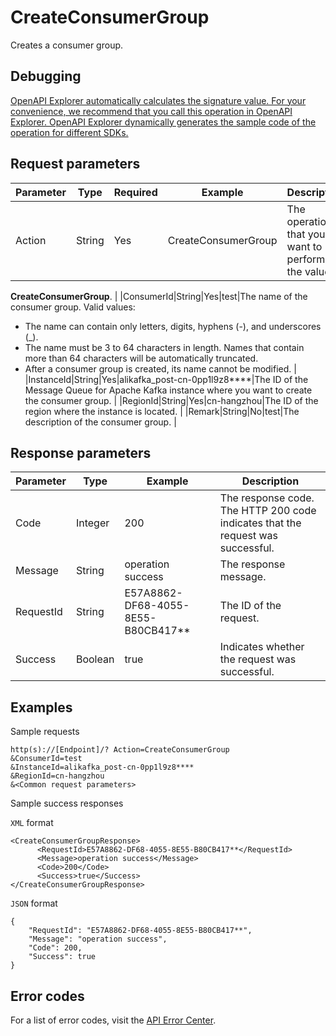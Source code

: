 # CreateConsumerGroup

Creates a consumer group.

## Debugging

[OpenAPI Explorer automatically calculates the signature value. For your convenience, we recommend that you call this operation in OpenAPI Explorer. OpenAPI Explorer dynamically generates the sample code of the operation for different SDKs.](https://api.aliyun.com/#product=alikafka&api=CreateConsumerGroup&type=RPC&version=2019-09-16)

## Request parameters

|Parameter|Type|Required|Example|Description |
|---------|----|--------|-------|------------|
|Action|String|Yes|CreateConsumerGroup|The operation that you want to perform. Set the value to

 **CreateConsumerGroup**. |
|ConsumerId|String|Yes|test|The name of the consumer group. Valid values:

 -   The name can contain only letters, digits, hyphens \(-\), and underscores \(\_\).
-   The name must be 3 to 64 characters in length. Names that contain more than 64 characters will be automatically truncated.
-   After a consumer group is created, its name cannot be modified. |
|InstanceId|String|Yes|alikafka\_post-cn-0pp1l9z8\*\*\*\*|The ID of the Message Queue for Apache Kafka instance where you want to create the consumer group. |
|RegionId|String|Yes|cn-hangzhou|The ID of the region where the instance is located. |
|Remark|String|No|test|The description of the consumer group. |

## Response parameters

|Parameter|Type|Example|Description|
|---------|----|-------|-----------|
|Code|Integer|200|The response code. The HTTP 200 code indicates that the request was successful. |
|Message|String|operation success|The response message. |
|RequestId|String|E57A8862-DF68-4055-8E55-B80CB417\*\*|The ID of the request. |
|Success|Boolean|true|Indicates whether the request was successful. |

## Examples

Sample requests

```
http(s)://[Endpoint]/? Action=CreateConsumerGroup
&ConsumerId=test
&InstanceId=alikafka_post-cn-0pp1l9z8****
&RegionId=cn-hangzhou
&<Common request parameters>
```

Sample success responses

`XML` format

```
<CreateConsumerGroupResponse>
      <RequestId>E57A8862-DF68-4055-8E55-B80CB417**</RequestId>
      <Message>operation success</Message>
      <Code>200</Code>
      <Success>true</Success>
</CreateConsumerGroupResponse>
```

`JSON` format

```
{
    "RequestId": "E57A8862-DF68-4055-8E55-B80CB417**",
    "Message": "operation success",
    "Code": 200,
    "Success": true
}
```

## Error codes

For a list of error codes, visit the [API Error Center](https://error-center.alibabacloud.com/status/product/alikafka).


